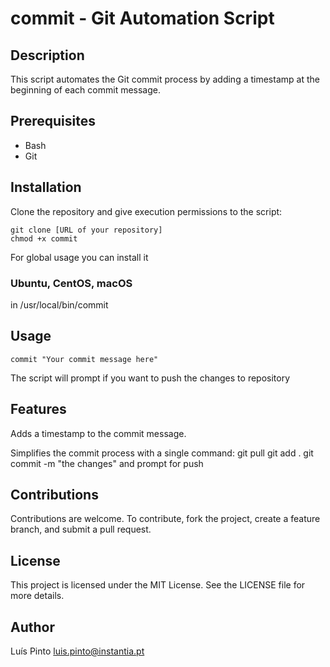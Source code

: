 # commit - Git Automation Script

## Description
This script automates the Git commit process by adding a timestamp at the beginning of each commit message.

## Prerequisites
- Bash
- Git

## Installation
Clone the repository and give execution permissions to the script:
```
git clone [URL of your repository]
chmod +x commit
```
For global usage you can install it 
### Ubuntu, CentOS, macOS
in /usr/local/bin/commit
## Usage
```
commit "Your commit message here"
```
The script will prompt if you want to push the changes to repository
## Features
Adds a timestamp to the commit message.

Simplifies the commit process with a single command:
git pull
git add .
git commit -m "the changes"
and prompt for push

## Contributions
Contributions are welcome. 
To contribute, fork the project, create a feature branch, and submit a pull request.

## License
This project is licensed under the MIT License. See the LICENSE file for more details.

## Author
Luís Pinto
luis.pinto@instantia.pt
